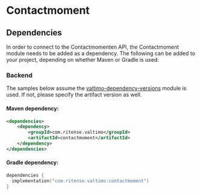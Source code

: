 # Contactmoment

## Dependencies

In order to connect to the Contactmomenten API, the Contactmoment module needs to be added as a dependency. The
following can be added to your project, depending on whether Maven or Gradle is used:

### Backend
The samples below assume the [valtimo-dependency-versions](../core/valtimo-dependency-versions.md) module is used.
If not, please specify the artifact version as well.

#### Maven dependency:
```xml
<dependencies>
    <dependency>
        <groupId>com.ritense.valtimo</groupId>
        <artifactId>contactmoment</artifactId>
    </dependency>
</dependencies>
```

#### Gradle dependency:
```kotlin
dependencies {
  implementation("com.ritense.valtimo:contactmoment")
}
```


